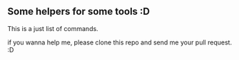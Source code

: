 Some helpers for some tools :D 
---

This is a just list of commands.

if you wanna help me, please clone this repo and send me your pull request. :D
